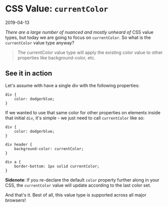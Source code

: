 # CSS Value: `currentColor`

2019-04-13

*There are a large number of nuanced and mostly unheard of* CSS value types, but today we are going to focus on `currentColor`. So what is the `currentColor` value type anyway?

> The currentColor value type will apply the existing color value to other properties like background-color, etc.

## See it in action

Let's assume with have a single div with the following properties:


    div {
        color: dodgerblue;
    }


If we wanted to use that same color for other properties on elements inside that initial `div`, it's simple - we just need to call `currentColor` like so:


    div {
        color: dodgerblue;
    }
    
    div header {
        background-color: currentColor;
    }
    
    div a {
        border-bottom: 1px solid currentColor;
    }


**Sidenote**: If you re-declare the default `color` property further along in your CSS, the `currentColor` value will update according to the last color set.

And that's it. Best of all, this value type is supported across all major browsers!

